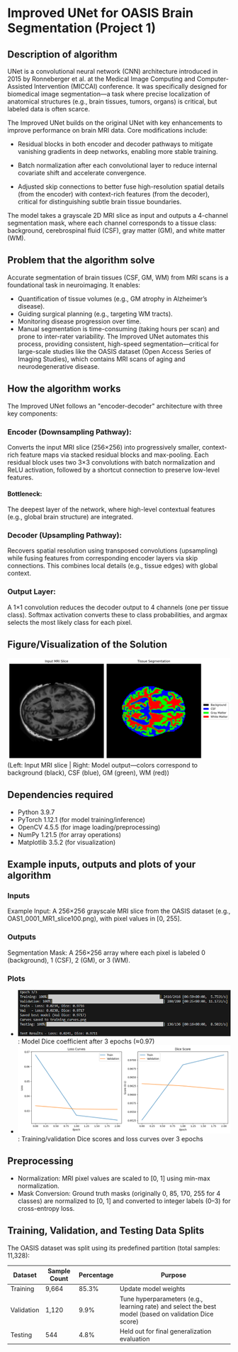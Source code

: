 # Improved UNet for OASIS Brain Segmentation (Project 1)

## Description of algorithm 
UNet is a convolutional neural network (CNN) architecture introduced in 2015 by Ronneberger et al. at the Medical Image Computing and Computer-Assisted Intervention (MICCAI) conference. It was specifically designed for biomedical image segmentation—a task where precise localization of anatomical structures (e.g., brain tissues, tumors, organs) is critical, but labeled data is often scarce. 

The Improved UNet builds on the original UNet with key enhancements to improve performance on brain MRI data. Core modifications include:

- Residual blocks in both encoder and decoder pathways to mitigate vanishing gradients in deep networks, enabling more stable training.

- Batch normalization after each convolutional layer to reduce internal covariate shift and accelerate convergence.

- Adjusted skip connections to better fuse high-resolution spatial details (from the encoder) with context-rich features (from the decoder), critical for distinguishing subtle brain tissue boundaries.

The model takes a grayscale 2D MRI slice as input and outputs a 4-channel segmentation mask, where each channel corresponds to a tissue class: background, cerebrospinal fluid (CSF), gray matter (GM), and white matter (WM).

## Problem that the algorithm solve
Accurate segmentation of brain tissues (CSF, GM, WM) from MRI scans is a foundational task in neuroimaging. It enables:
- Quantification of tissue volumes (e.g., GM atrophy in Alzheimer’s disease).
- Guiding surgical planning (e.g., targeting WM tracts).
- Monitoring disease progression over time.
- Manual segmentation is time-consuming (taking hours per scan) and prone to inter-rater variability. The Improved UNet automates this process, providing consistent, high-speed segmentation—critical for large-scale studies like the OASIS dataset (Open Access Series of Imaging Studies), which contains MRI scans of aging and neurodegenerative disease.

## How the algorithm works
The Improved UNet follows an "encoder-decoder" architecture with three key components:
### Encoder (Downsampling Pathway):
Converts the input MRI slice (256×256) into progressively smaller, context-rich feature maps via stacked residual blocks and max-pooling.
Each residual block uses two 3×3 convolutions with batch normalization and ReLU activation, followed by a shortcut connection to preserve low-level features.
#### Bottleneck:
The deepest layer of the network, where high-level contextual features (e.g., global brain structure) are integrated.
### Decoder (Upsampling Pathway):
Recovers spatial resolution using transposed convolutions (upsampling) while fusing features from corresponding encoder layers via skip connections. This combines local details (e.g., tissue edges) with global context.
### Output Layer:
A 1×1 convolution reduces the decoder output to 4 channels (one per tissue class). Softmax activation converts these to class probabilities, and argmax selects the most likely class for each pixel.

## Figure/Visualization of the Solution
![Brain Segmentation Result](img/segmentation_result.png)  
(Left: Input MRI slice | Right: Model output—colors correspond to background (black), CSF (blue), GM (green), WM (red))

## Dependencies required
- Python 3.9.7
- PyTorch 1.12.1 (for model training/inference)
- OpenCV 4.5.5 (for image loading/preprocessing)
- NumPy 1.21.5 (for array operations)
- Matplotlib 3.5.2 (for visualization)

##  Example inputs, outputs and plots of your algorithm
### Inputs
Example Input: A 256×256 grayscale MRI slice from the OASIS dataset (e.g., OAS1_0001_MR1_slice100.png), with pixel values in [0, 255].
### Outputs
Segmentation Mask: A 256×256 array where each pixel is labeled 0 (background), 1 (CSF), 2 (GM), or 3 (WM).

### Plots
- ![Test Dice Similarity Score](img/_test_dice_similarity_score.png): Model Dice coefficient after 3 epochs (≈0.97)
- ![Training Curves](img/training_curves.png): Training/validation Dice scores and loss curves over 3 epochs

## Preprocessing 
- Normalization: MRI pixel values are scaled to [0, 1] using min-max normalization.
- Mask Conversion: Ground truth masks (originally 0, 85, 170, 255 for 4 classes) are normalized to [0, 1] and converted to integer labels (0–3) for cross-entropy loss.

## Training, Validation, and Testing Data Splits
The OASIS dataset was split using its predefined partition (total samples: 11,328):

| Dataset       | Sample Count | Percentage | Purpose                                                                 |
|--------------|--------------|------------|-------------------------------------------------------------------------|
| Training     | 9,664        | 85.3%      | Update model weights                                                     |
| Validation   | 1,120        | 9.9%       | Tune hyperparameters (e.g., learning rate) and select the best model (based on validation Dice score) |
| Testing      | 544          | 4.8%       | Held out for final generalization evaluation                             |